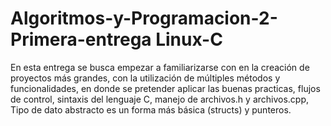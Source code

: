 # Algoritmos-y-Programacion-2-Primera-entrega Linux-C

En esta entrega se busca empezar a familiarizarse con en la creación de proyectos más grandes, con la utilización de múltiples métodos y funcionalidades, en donde se pretender aplicar las buenas practicas, flujos de control, sintaxis del lenguaje C, manejo de archivos.h y archivos.cpp, Tipo de dato abstracto es un forma más básica (structs) y punteros.
